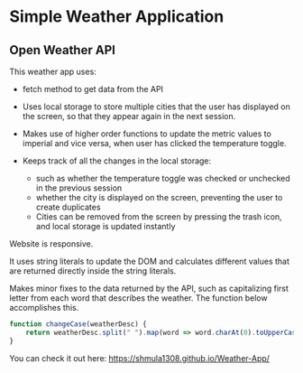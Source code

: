 # Simple Weather Application

## Open Weather API

This weather app uses:

- fetch method to get data from the API
- Uses local storage to store multiple cities that the user has displayed on the screen, so that they appear again in the next session.
- Makes use of higher order functions to update the metric values to imperial and vice versa, when user has clicked the temperature toggle.

- Keeps track of all the changes in the local storage:
  - such as whether the temperature toggle was checked or unchecked in the previous session
  - whether the city is displayed on the screen, preventing the user to create duplicates
  - Cities can be removed from the screen by pressing the trash icon, and local storage is updated instantly

Website is responsive.

It uses string literals to update the DOM and calculates different values that are returned directly inside the string literals.

Makes minor fixes to the data returned by the API, such as capitalizing first letter from each word that describes the weather. The function below accomplishes this.

```javascript
function changeCase(weatherDesc) {
    return weatherDesc.split(" ").map(word => word.charAt(0).toUpperCase().concat(word.slice(1))).join(" ");
}
```
You can check it out here: https://shmula1308.github.io/Weather-App/
